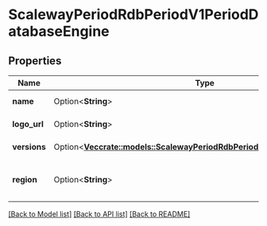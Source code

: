 # ScalewayPeriodRdbPeriodV1PeriodDatabaseEngine

## Properties

Name | Type | Description | Notes
------------ | ------------- | ------------- | -------------
**name** | Option<**String**> | Engine name | [optional]
**logo_url** | Option<**String**> | Engine logo URL | [optional]
**versions** | Option<[**Vec<crate::models::ScalewayPeriodRdbPeriodV1PeriodEngineVersion>**](scaleway.rdb.v1.EngineVersion.md)> | Available versions | [optional]
**region** | Option<**String**> | Region of this database engine | [optional]

[[Back to Model list]](../README.md#documentation-for-models) [[Back to API list]](../README.md#documentation-for-api-endpoints) [[Back to README]](../README.md)



